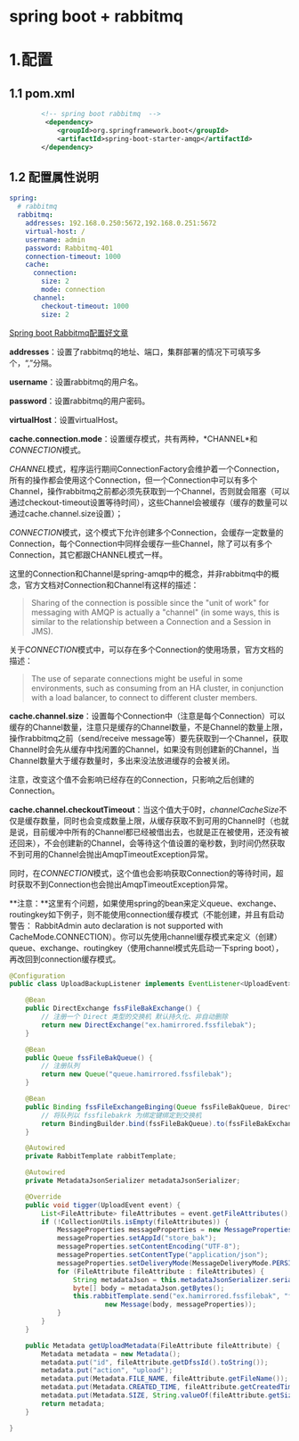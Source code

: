 # spring boot + rabbitmq

# 1.配置

## 1.1 pom.xml

```xml
		<!-- spring boot rabbitmq  -->
		 <dependency>
            <groupId>org.springframework.boot</groupId>
            <artifactId>spring-boot-starter-amqp</artifactId>
        </dependency>
```



## 1.2 配置属性说明

```yaml
spring: 
  # rabbitmq
  rabbitmq:
    addresses: 192.168.0.250:5672,192.168.0.251:5672
    virtual-host: /
    username: admin
    password: Rabbitmq-401
    connection-timeout: 1000
    cache:
      connection:
        size: 2
        mode: connection    
      channel:
        checkout-timeout: 1000
        size: 2
```

[Spring boot Rabbitmq配置好文章](https://www.jianshu.com/p/2c2a7cfdd38a)

**addresses**：设置了rabbitmq的地址、端口，集群部署的情况下可填写多个，“,”分隔。

**username**：设置rabbitmq的用户名。

**password**：设置rabbitmq的用户密码。

**virtualHost**：设置virtualHost。

**cache.connection.mode**：设置缓存模式，共有两种，\*CHANNEL\*和*CONNECTION*模式。

*CHANNEL*模式，程序运行期间ConnectionFactory会维护着一个Connection，所有的操作都会使用这个Connection，但一个Connection中可以有多个Channel，操作rabbitmq之前都必须先获取到一个Channel，否则就会阻塞（可以通过checkout-timeout设置等待时间），这些Channel会被缓存（缓存的数量可以通过cache.channel.size设置）；

*CONNECTION*模式，这个模式下允许创建多个Connection，会缓存一定数量的Connection，每个Connection中同样会缓存一些Channel，除了可以有多个Connection，其它都跟CHANNEL模式一样。

这里的Connection和Channel是spring-amqp中的概念，并非rabbitmq中的概念，官方文档对Connection和Channel有这样的描述：

> Sharing of the connection is possible since the "unit of work" for messaging with AMQP is actually a "channel" (in some ways, this is similar to the relationship between a Connection and a Session in JMS).

关于*CONNECTION*模式中，可以存在多个Connection的使用场景，官方文档的描述：

> The use of separate connections might be useful in some environments, such as consuming from an HA cluster, in conjunction with a load balancer, to connect to different cluster members.

**cache.channel.size**：设置每个Connection中（注意是每个Connection）可以缓存的Channel数量，注意只是缓存的Channel数量，不是Channel的数量上限，操作rabbitmq之前（send/receive message等）要先获取到一个Channel，获取Channel时会先从缓存中找闲置的Channel，如果没有则创建新的Channel，当Channel数量大于缓存数量时，多出来没法放进缓存的会被关闭。

注意，改变这个值不会影响已经存在的Connection，只影响之后创建的Connection。

**cache.channel.checkoutTimeout**：当这个值大于0时，*channelCacheSize*不仅是缓存数量，同时也会变成数量上限，从缓存获取不到可用的Channel时（也就是说，目前缓冲中所有的Channel都已经被借出去，也就是正在被使用，还没有被还回来），不会创建新的Channel，会等待这个值设置的毫秒数，到时间仍然获取不到可用的Channel会抛出AmqpTimeoutException异常。

同时，在*CONNECTION*模式，这个值也会影响获取Connection的等待时间，超时获取不到Connection也会抛出AmqpTimeoutException异常。

**注意：**这里有个问题，如果使用spring的bean来定义queue、exchange、routingkey如下例子，则不能使用connection缓存模式（不能创建，并且有启动警告： RabbitAdmin auto declaration is not supported with CacheMode.CONNECTION）。你可以先使用channel缓存模式来定义（创建）queue、exchange、routingkey（使用channel模式先启动一下spring boot），再改回到connection缓存模式。

```java
@Configuration
public class UploadBackupListener implements EventListener<UploadEvent> {

	@Bean
	public DirectExchange fssFileBakExchange() {
		// 注册一个 Direct 类型的交换机 默认持久化、非自动删除
		return new DirectExchange("ex.hamirrored.fssfilebak");
	}

	@Bean
	public Queue fssFileBakQueue() {
		// 注册队列
		return new Queue("queue.hamirrored.fssfilebak");
	}

	@Bean
	public Binding fssFileExchangeBinging(Queue fssFileBakQueue, DirectExchange fssFileBakExchange) {
		// 将队列以 fssfilebakrk 为绑定键绑定到交换机
		return BindingBuilder.bind(fssFileBakQueue).to(fssFileBakExchange).with("fssfilebakrk");
	}

	@Autowired
	private RabbitTemplate rabbitTemplate;

	@Autowired
	private MetadataJsonSerializer metadataJsonSerializer;

	@Override
	public void tigger(UploadEvent event) {
		List<FileAttribute> fileAttributes = event.getFileAttributes();
		if (!CollectionUtils.isEmpty(fileAttributes)) {
			MessageProperties messageProperties = new MessageProperties();
			messageProperties.setAppId("store_bak");
			messageProperties.setContentEncoding("UTF-8");
			messageProperties.setContentType("application/json");
			messageProperties.setDeliveryMode(MessageDeliveryMode.PERSISTENT);
			for (FileAttribute fileAttribute : fileAttributes) {
				String metadataJson = this.metadataJsonSerializer.serialize(this.getUploadMetadata(fileAttribute));
				byte[] body = metadataJson.getBytes();
				this.rabbitTemplate.send("ex.hamirrored.fssfilebak", "fssfilebakrk",
						new Message(body, messageProperties));
			}
		}
	}

	public Metadata getUploadMetadata(FileAttribute fileAttribute) {
		Metadata metadata = new Metadata();
		metadata.put("id", fileAttribute.getDfssId().toString());
		metadata.put("action", "upload");
		metadata.put(Metadata.FILE_NAME, fileAttribute.getFileName());
		metadata.put(Metadata.CREATED_TIME, fileAttribute.getCreatedTime());
		metadata.put(Metadata.SIZE, String.valueOf(fileAttribute.getSize()));
		return metadata;
	}

}
```

